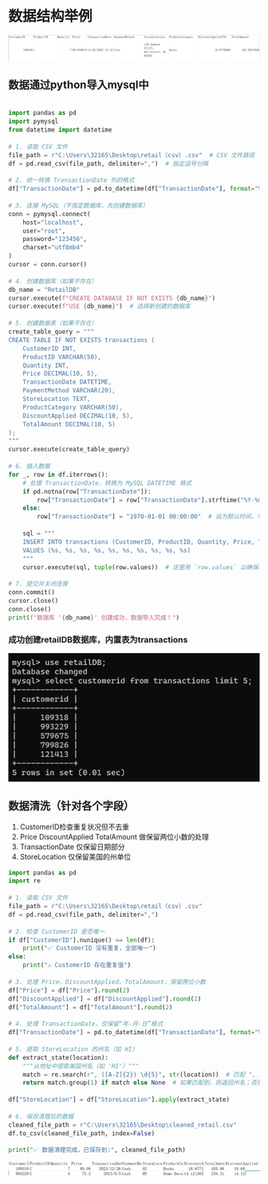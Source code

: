 # 数据结构举例
![数据示例](https://github.com/ilovescho-O-olsomuch/retail-transaction/blob/main/%E6%95%B0%E6%8D%AE%E7%A4%BA%E4%BE%8B.png)


## 数据通过python导入mysql中

``` python

import pandas as pd
import pymysql
from datetime import datetime

# 1. 读取 CSV 文件
file_path = r"C:\Users\32165\Desktop\retail（csv）.csv"  # CSV 文件路径
df = pd.read_csv(file_path, delimiter=",")  # 指定逗号分隔

# 2. 统一转换 TransactionDate 列的格式
df["TransactionDate"] = pd.to_datetime(df["TransactionDate"], format="%m/%d/%Y %H:%M", errors="coerce")

# 3. 连接 MySQL（不指定数据库，先创建数据库）
conn = pymysql.connect(
    host="localhost",
    user="root",
    password="123456",
    charset="utf8mb4"
)
cursor = conn.cursor()

# 4. 创建数据库（如果不存在）
db_name = "RetailDB"
cursor.execute(f"CREATE DATABASE IF NOT EXISTS {db_name}")
cursor.execute(f"USE {db_name}")  # 选择新创建的数据库

# 5. 创建数据表（如果不存在）
create_table_query = """
CREATE TABLE IF NOT EXISTS transactions (
    CustomerID INT,
    ProductID VARCHAR(50),
    Quantity INT,
    Price DECIMAL(10, 5),
    TransactionDate DATETIME,
    PaymentMethod VARCHAR(20),
    StoreLocation TEXT,
    ProductCategory VARCHAR(50),
    DiscountApplied DECIMAL(10, 5),
    TotalAmount DECIMAL(10, 5)
);
"""
cursor.execute(create_table_query)

# 6. 插入数据
for _, row in df.iterrows():
    # 处理 TransactionDate，转换为 MySQL DATETIME 格式
    if pd.notna(row["TransactionDate"]):
        row["TransactionDate"] = row["TransactionDate"].strftime("%Y-%m-%d %H:%M:%S")
    else:
        row["TransactionDate"] = "1970-01-01 00:00:00"  # 设为默认时间，可改成 NULL
    
    sql = """
    INSERT INTO transactions (CustomerID, ProductID, Quantity, Price, TransactionDate, PaymentMethod, StoreLocation, ProductCategory, DiscountApplied, TotalAmount)
    VALUES (%s, %s, %s, %s, %s, %s, %s, %s, %s, %s)
    """
    cursor.execute(sql, tuple(row.values))  # 这里用 `row.values` 以确保格式正确

# 7. 提交并关闭连接
conn.commit()
cursor.close()
conn.close()
print(f"数据库 '{db_name}' 创建成功，数据导入完成！")

```
### 成功创建retailDB数据库，内置表为transactions
![mysql查询customerID检查数据正常存入](https://github.com/ilovescho-O-olsomuch/retail-transaction/blob/main/Mysql%E6%A3%80%E6%9F%A5%E6%95%B0%E6%8D%AE%E5%AD%98%E5%85%A5.png)

## 数据清洗（针对各个字段）
1. CustomerID检查重复状况但不去重
2. Price DiscountApplied TotalAmount 做保留两位小数的处理
3. TransactionDate 仅保留日期部分
4. StoreLocation 仅保留美国的州单位
``` python
import pandas as pd
import re

# 1. 读取 CSV 文件
file_path = r"C:\Users\32165\Desktop\retail（csv）.csv"
df = pd.read_csv(file_path, delimiter=",")

# 2. 检查 CustomerID 是否唯一
if df["CustomerID"].nunique() == len(df):
    print("✅ CustomerID 没有重复，全部唯一")
else:
    print("⚠️ CustomerID 存在重复值")

# 3. 处理 Price、DiscountApplied、TotalAmount，保留两位小数
df["Price"] = df["Price"].round(2)
df["DiscountApplied"] = df["DiscountApplied"].round(2)
df["TotalAmount"] = df["TotalAmount"].round(2)

# 4. 处理 TransactionDate，仅保留“年-月-日”格式
df["TransactionDate"] = pd.to_datetime(df["TransactionDate"], format="%m/%d/%Y %H:%M", errors="coerce").dt.strftime("%Y-%m-%d")

# 5. 提取 StoreLocation 的州名（如 HI）
def extract_state(location):
    """从地址中提取美国州名（如 'HI'）"""
    match = re.search(r", ([A-Z]{2}) \d{5}", str(location))  # 匹配 ", XX 12345" 格式
    return match.group(1) if match else None  # 如果匹配到，则返回州名；否则返回 None

df["StoreLocation"] = df["StoreLocation"].apply(extract_state)

# 6. 保存清理后的数据
cleaned_file_path = r"C:\Users\32165\Desktop\cleaned_retail.csv"
df.to_csv(cleaned_file_path, index=False)

print("✅ 数据清理完成，已保存到:", cleaned_file_path)
```
![清洗后的数据示例](https://github.com/ilovescho-O-olsomuch/retail-transaction/blob/main/python%E6%B8%85%E6%B4%97%E7%BB%93%E6%9E%9C.png)
